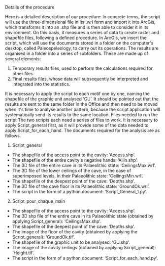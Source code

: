 Details of the procedure

Here is a detailed description of our procedure:
In concrete terms, the script will use the three-dimensional file in its .wrl form and import it into ArcGis, which transforms it into an .shp file and is then able to consider it in its environment. On this basis, it measures a series of data to create raster and shapefile files, following a defined procedure.
In ArcGis, we insert the script, which will use the documents stored in a folder on the computer's desktop, called Paleospeleology, to carry out its operations.
The results are organised in a folder into a series of subfolders. These are made up of several elements: 
1) Temporary results files, used to perform the calculations required for other files
2) Final results files, whose data will subsequently be interpreted and integrated into the statistics. 

It is necessary to apply the script to each motif one by one, naming the shapefile of the graphic unit analysed ‘GU’. 
It should be pointed out that the results are sent to the same folder in the Office and then need to be moved when it's time to analyse another pattern, because the script application will systematically send its results to the same location.
Files needed to run the script
The two scripts each need a series of files to work. It is necessary to apply Script_general first, as it will provide some of the data needed to apply Script_for_each_hand. The documents required for the analysis are as follows.
1) Script_general
- The shapefile of the access point to the cavity: ‘Access.shp’.
- The shapefile of the entire cavity's negative hands: ‘Allin.shp’.
- The 3D file of the entire cave in its Palaeolithic state: ‘CeilingsMax.wrl’.
- The 3D file of the lower ceilings of the cave, in the case of superimposed levels, in their Palaeolithic state: ‘CeilingsMin.wrl’.
- The shapefile of the deepest point of the cave: ‘Depths.shp’.
- The 3D file of the cave floor in its Palaeolithic state: ‘GroundOk.wrl’.
- The script in the form of a python document: ‘Script_Général_1.py’.
2) Script_pour_chaque_main
- The shapefile of the access point to the cavity: ‘Access.shp’.
- The 3D shp file of the entire cave in its Palaeolithic state (obtained by applying Script_general): ‘CeilingsMax.shp’.
- The shapefile of the deepest point of the cave: ‘Depths.shp’.
- The image of the floor of the cavity (obtained by applying the Script_general): ‘GroundOk.tif’.
- The shapefile of the graphic unit to be analysed: ‘GU.shp’.
- The image of the cavity ceilings (obtained by applying Script_general): ‘Height.tif’.
- The script in the form of a python document: ‘Script_for_each_hand.py’.
